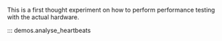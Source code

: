 This is a first thought experiment on how to perform performance testing with the actual hardware.

::: demos.analyse_heartbeats